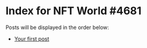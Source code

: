 # Index for NFT World #4681
Posts will be displayed in the order below:

- [Your first post](./001-first.md)

